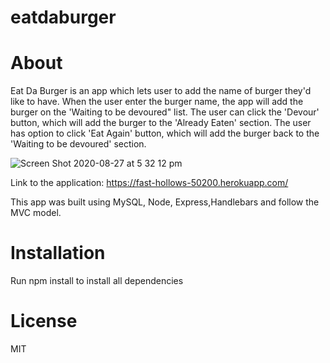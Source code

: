 # eatdaburger

# About
Eat Da Burger is an app which lets user to add the name of burger they'd like to have. When the user enter the burger name, the app will add the burger on the 'Waiting to be devoured" list. The user can click the 'Devour' button, which will add the burger to the 'Already Eaten' section. The user has option to click 'Eat Again' button, which will add the burger back to the 'Waiting to be devoured' section. 

![Screen Shot 2020-08-27 at 5 32 12 pm](https://user-images.githubusercontent.com/65053335/91411630-f236d780-e88b-11ea-99b3-9903c4a25fb0.png)

Link to the application: https://fast-hollows-50200.herokuapp.com/

This app was built using MySQL, Node, Express,Handlebars and follow the MVC model.

# Installation 
Run npm install to install all dependencies

# License 
MIT